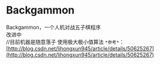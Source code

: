 # Backgammon
Backgammon，一个人机对战五子棋程序  
改进中  
//目前机器是随意落子
使用极大极小值算法 `*参考*`：[http://blog.csdn.net/lihongxun945/article/details/50625267](http://blog.csdn.net/lihongxun945/article/details/50625267)
